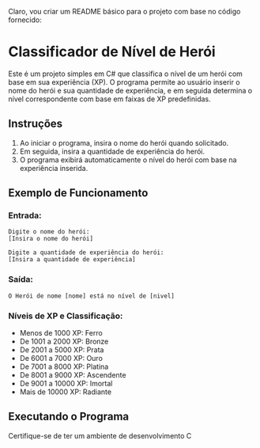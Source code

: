 ﻿Claro, vou criar um README básico para o projeto com base no código fornecido:

# Classificador de Nível de Herói

Este é um projeto simples em C# que classifica o nível de um herói com base em sua experiência (XP). O programa permite ao usuário inserir o nome do herói e sua quantidade de experiência, e em seguida determina o nível correspondente com base em faixas de XP predefinidas.

## Instruções

1. Ao iniciar o programa, insira o nome do herói quando solicitado.
2. Em seguida, insira a quantidade de experiência do herói.
3. O programa exibirá automaticamente o nível do herói com base na experiência inserida.

## Exemplo de Funcionamento

### Entrada:

```
Digite o nome do herói:
[Insira o nome do herói]

Digite a quantidade de experiência do herói:
[Insira a quantidade de experiência]
```

### Saída:

```
O Herói de nome [nome] está no nível de [nivel]
```

### Níveis de XP e Classificação:

- Menos de 1000 XP: Ferro
- De 1001 a 2000 XP: Bronze
- De 2001 a 5000 XP: Prata
- De 6001 a 7000 XP: Ouro
- De 7001 a 8000 XP: Platina
- De 8001 a 9000 XP: Ascendente
- De 9001 a 10000 XP: Imortal
- Mais de 10000 XP: Radiante

## Executando o Programa

Certifique-se de ter um ambiente de desenvolvimento C